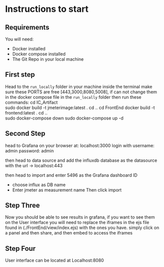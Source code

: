 # Instructions to start 

## Requirements
You will need: 
 - Docker installed
 - Docker compose installed 
 - The Git Repo in your local machine

## First step
Head to the `run_locally` folder in your machine inside the terminal 
make sure these PORTS are free [443,3000,8080,5008], if can not change them in the docker compose file in the `run_locally` folder
then run these commands:
cd IC_Artifact            
sudo docker build -t jmeterimage:latest .
cd ..
cd FrontEnd
docker build -t frontend:latest .
cd ..            
sudo docker-compose down
sudo docker-compose up -d

## Second Step
head to Grafana on your browser at: 
localhost:3000
login with
username: admin
password: admin 

then head to data source and add the influxdb database as the datasource with 
the url -> localhost:443

then head to import and enter 5496 as the Grafana dashboard ID 
- choose influx as DB name 
- Enter jmeter as measurement name 
Then click import 

## Step Three
Now you should be able to see results in grafana, if you want to see them on the User interface you will need to replace the 
iframes in the ejs file found in (./FrontEnd/view/index.ejs) with the ones you have. simply click on a panel and then share, 
and then embed to access the iframes 

## Step Four
User interface can be located at Localhost:8080
